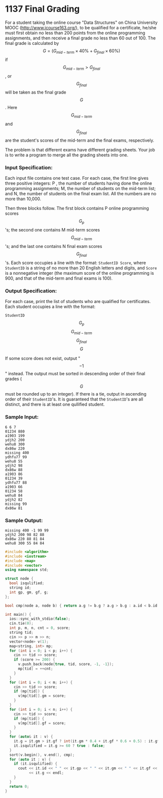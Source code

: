 # 1137 Final Grading
For a student taking the online course "Data Structures" on China University MOOC (http://www.icourse163.org/), to be qualified for a certificate, he/she must first obtain no less than 200 points from the online programming assignments, and then receive a final grade no less than 60 out of 100. The final grade is calculated by $$G = (G_{mid-term}\times 40\% + G_{final}\times 60\%)$$ if $$G_{mid-term} > G_{final}$$, or $$G_{final}$$ will be taken as the final grade $$G$$. Here $$G_{mid-term}$$ and $$G_{final}$$ are the student's scores of the mid-term and the final exams, respectively.

The problem is that different exams have different grading sheets. Your job is to write a program to merge all the grading sheets into one.

### Input Specification:

Each input file contains one test case. For each case, the first line gives three positive integers: P , the number of students having done the online programming assignments; M, the number of students on the mid-term list; and N, the number of students on the final exam list. All the numbers are no more than 10,000.

Then three blocks follow. The first block contains P online programming scores $$G_p$$'s; the second one contains M mid-term scores $$G_{mid-term}$$'s; and the last one contains N final exam scores $$G_{final}$$'s. Each score occupies a line with the format: `StudentID Score`, where `StudentID` is a string of no more than 20 English letters and digits, and `Score` is a nonnegative integer (the maximum score of the online programming is 900, and that of the mid-term and final exams is 100).

### Output Specification:

For each case, print the list of students who are qualified for certificates. Each student occupies a line with the format:

`StudentID` $$G_p$$ $$G_{mid-term}$$ $$G_{final}$$ $$G$$

If some score does not exist, output "$$-1$$" instead. The output must be sorted in descending order of their final grades ($$G$$ must be rounded up to an integer). If there is a tie, output in ascending order of their `StudentID`'s. It is guaranteed that the `StudentID`'s are all distinct, and there is at least one qullified student.

### Sample Input:
```in
6 6 7
01234 880
a1903 199
ydjh2 200
wehu8 300
dx86w 220
missing 400
ydhfu77 99
wehu8 55
ydjh2 98
dx86w 88
a1903 86
01234 39
ydhfu77 88
a1903 66
01234 58
wehu8 84
ydjh2 82
missing 99
dx86w 81
```

### Sample Output:
```out
missing 400 -1 99 99
ydjh2 200 98 82 88
dx86w 220 88 81 84
wehu8 300 55 84 84
```

```cpp
#include <algorithm>
#include <iostream>
#include <map>
#include <vector>
using namespace std;

struct node {
  bool isqulified;
  string id;
  int gp, gm, gf, g;
};

bool cmp(node a, node b) { return a.g != b.g ? a.g > b.g : a.id < b.id; }

int main() {
  ios::sync_with_stdio(false);
  cin.tie(0);
  int p, m, n, cnt = 0, score;
  string tid;
  cin >> p >> m >> n;
  vector<node> v(1);
  map<string, int> mp;
  for (int i = 0; i < p; i++) {
    cin >> tid >> score;
    if (score >= 200) {
      v.push_back(node{true, tid, score, -1, -1});
      mp[tid] = ++cnt;
    }
  }
  for (int i = 0; i < m; i++) {
    cin >> tid >> score;
    if (mp[tid]) {
      v[mp[tid]].gm = score;
    }
  }
  for (int i = 0; i < n; i++) {
    cin >> tid >> score;
    if (mp[tid]) {
      v[mp[tid]].gf = score;
    }
  }
  for (auto& it : v) {
    it.g = it.gm > it.gf ? int(it.gm * 0.4 + it.gf * 0.6 + 0.5) : it.gf;
    it.isqulified = it.g >= 60 ? true : false;
  }
  sort(v.begin(), v.end(), cmp);
  for (auto it : v) {
    if (it.isqulified) {
      cout << it.id << " " << it.gp << " " << it.gm << " " << it.gf << " "
           << it.g << endl;
    }
  }
  return 0;
}
```